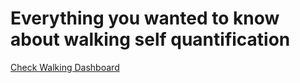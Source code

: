 # Everything you wanted to know about walking self quantification

[Check Walking Dashboard](https://nbviewer.org/github/OleksiyVarfolomiyev/HealthDataDaily/blob/master/HealthData.html)
